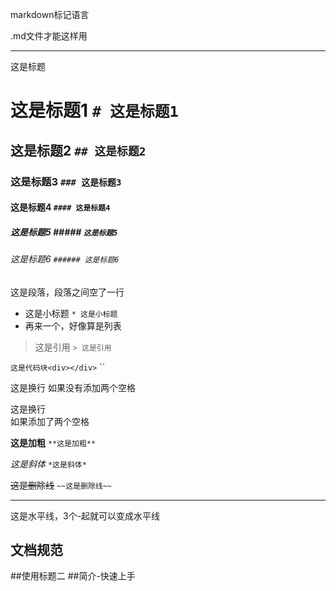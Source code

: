 markdown标记语言

.md文件才能这样用

------------

这是标题
# 这是标题1 `# 这是标题1`
## 这是标题2 `## 这是标题2`
### 这是标题3 `### 这是标题3`
#### 这是标题4 `#### 这是标题4`
##### 这是标题5 ##### `这是标题5`
###### 这是标题6 `###### 这是标题6`

这是段落，段落之间空了一行

* 这是小标题 `* 这是小标题`
* 再来一个，好像算是列表

> 这是引用 `> 这是引用`

`这是代码块<div></div>` ``

这是换行
如果没有添加两个空格

这是换行  
如果添加了两个空格

**这是加粗** `**这是加粗**`

*这是斜体* `*这是斜体*`

~~这是删除线~~ `~~这是删除线~~`

-------------
这是水平线，3个-起就可以变成水平线

## 文档规范

##使用标题二
##简介-快速上手
